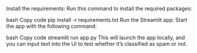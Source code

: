 Install the requirements: Run this command to install the required packages:

bash
Copy code
pip install -r requirements.txt
Run the Streamlit app: Start the app with the following command:

bash
Copy code
streamlit run app.py
This will launch the app locally, and you can input text into the UI to test whether it’s classified as spam or not.

